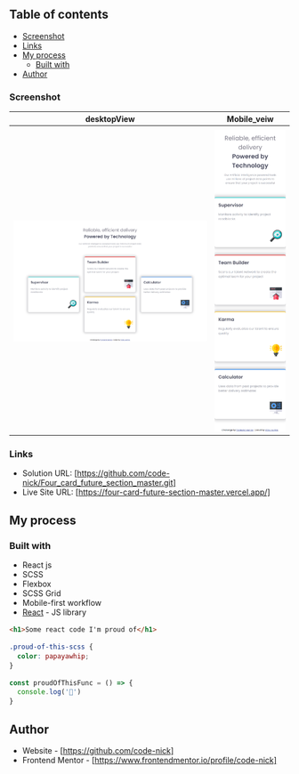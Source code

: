 
## Table of contents
  - [Screenshot](#screenshot)
  - [Links](#links)
- [My process](#my-process)
  - [Built with](#built-with)
- [Author](#author)



### Screenshot

|  desktopView  |    Mobile_veiw
|---------------| ---------------- |
|               |                  |
|![](./src/assets/images/desktop_View.png)|  ![](./src/assets/images/Mobile_View.png)            |


### Links

- Solution URL: [https://github.com/code-nick/Four_card_future_section_master.git]
- Live Site URL: [https://four-card-future-section-master.vercel.app/]

## My process

### Built with

- React js
- SCSS 
- Flexbox
- SCSS Grid
- Mobile-first workflow
- [React](http://localhost:5173/) - JS library


```html
<h1>Some react code I'm proud of</h1>
```
```css
.proud-of-this-scss {
  color: papayawhip;
}
```
```js
const proudOfThisFunc = () => {
  console.log('🎉')
}
```


## Author

- Website - [https://github.com/code-nick]
- Frontend Mentor - [https://www.frontendmentor.io/profile/code-nick]

